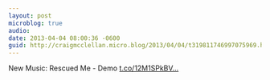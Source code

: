 ```yaml
---
layout: post
microblog: true
audio: 
date: 2013-04-04 08:00:36 -0600
guid: http://craigmcclellan.micro.blog/2013/04/04/t319811746997075969.html
---
```

New Music: Rescued Me - Demo [t.co/12M1SPkBV...](http://t.co/12M1SPkBV9)
